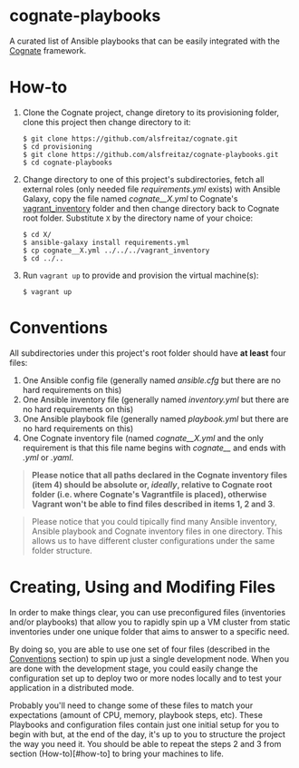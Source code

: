 # cognate-playbooks

A curated list of Ansible playbooks that can be easily integrated with the [Cognate](https://github.com/alsfreitaz/cognate) framework.

# How-to

1. Clone the Cognate project, change diretory to its provisioning folder, clone this project then change directory to it:

    ```
    $ git clone https://github.com/alsfreitaz/cognate.git
    $ cd provisioning
    $ git clone https://github.com/alsfreitaz/cognate-playbooks.git
    $ cd cognate-playbooks
    ```
    
2. Change directory to one of this project's subdirectories, fetch all external roles (only needed file *requirements.yml* exists) with Ansible Galaxy, copy the file named *cognate__X.yml* to Cognate's [vagrant_inventory](https://github.com/alsfreitaz/cognate/tree/master/vagrant_inventory) folder and then change directory back to Cognate root folder. Substitute `X` by the directory name of your choice:

    ```
    $ cd X/
    $ ansible-galaxy install requirements.yml
    $ cp cognate__X.yml ../../../vagrant_inventory
    $ cd ../..
    ```
    
3. Run `vagrant up` to provide and provision the virtual machine(s):

    ```
    $ vagrant up
    ```

# Conventions

All subdirectories under this project's root folder should have **at least** four files:

1. One Ansible config file (generally named *ansible.cfg* but there are no hard requirements on this)
2. One Ansible inventory file (generally named *inventory.yml* but there are no hard requirements on this)
3. One Ansible playbook file (generally named *playbook.yml* but there are no hard requirements on this)
4. One Cognate inventory file (named  *cognate__X.yml* and the only requirement is that this file name begins with *cognate__* and ends with *.yml* or *.yaml*.

> **Please notice that all paths declared in the Cognate inventory files (item 4) should be absolute or, *ideally*, relative to Cognate root folder (i.e. where Cognate's Vagrantfile is placed), otherwise Vagrant won't be able to find files described in items 1, 2 and 3**.

> Please notice that you could tipically find many Ansible inventory, Ansible playbook and Cognate inventory files in one directory. This allows us to have different cluster configurations under the same folder structure.

# Creating, Using and Modifing Files

In order to make things clear, you can use preconfigured files (inventories and/or playbooks) that allow you to rapidly spin up a VM cluster from static inventories under one unique folder that aims to answer to a specific need. 

By doing so, you are able to use one set of four files (described in the [Conventions](#conventions) section) to spin up just a single development node. When you are done with the development stage, you could easily change the configuration set up to deploy two or more nodes locally and to test your application in a distributed mode.

Probably you'll need to change some of these files to match your expectations (amount of CPU, memory, playbook steps, etc). These Playbooks and configuration files contain just one initial setup for you to begin with but, at the end of the day, it's up to you to structure the project the way you need it. You should be able to repeat the steps 2 and 3 from section (How-to)[#how-to] to bring your machines to life.
